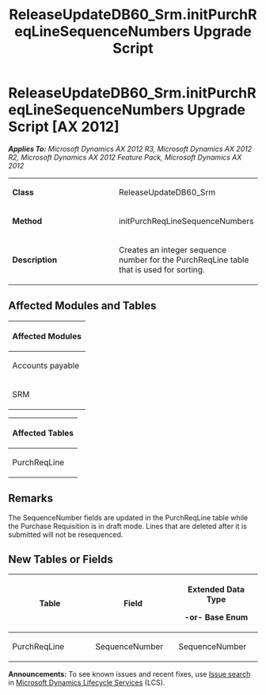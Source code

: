 ﻿---
title: ReleaseUpdateDB60_Srm.initPurchReqLineSequenceNumbers Upgrade Script
TOCTitle: ReleaseUpdateDB60_Srm.initPurchReqLineSequenceNumbers Upgrade Script
ms:assetid: 1bb54686-6fbe-5734-9b2d-044764db0a62
ms:mtpsurl: https://msdn.microsoft.com/en-us/library/JJ718686(v=AX.60)
ms:contentKeyID: 49706970
ms.date: 05/18/2015
mtps_version: v=AX.60
---

# ReleaseUpdateDB60\_Srm.initPurchReqLineSequenceNumbers Upgrade Script [AX 2012]


_**Applies To:** Microsoft Dynamics AX 2012 R3, Microsoft Dynamics AX 2012 R2, Microsoft Dynamics AX 2012 Feature Pack, Microsoft Dynamics AX 2012_

<table>
<colgroup>
<col style="width: 50%" />
<col style="width: 50%" />
</colgroup>
<tbody>
<tr class="odd">
<td><p><strong>Class</strong></p></td>
<td><p>ReleaseUpdateDB60_Srm</p></td>
</tr>
<tr class="even">
<td><p><strong>Method</strong></p></td>
<td><p>initPurchReqLineSequenceNumbers</p></td>
</tr>
<tr class="odd">
<td><p><strong>Description</strong></p></td>
<td><p>Creates an integer sequence number for the PurchReqLine table that is used for sorting.</p></td>
</tr>
</tbody>
</table>


## Affected Modules and Tables

<table>
<colgroup>
<col style="width: 100%" />
</colgroup>
<thead>
<tr class="header">
<th><p>Affected Modules</p></th>
</tr>
</thead>
<tbody>
<tr class="odd">
<td><p>Accounts payable</p></td>
</tr>
<tr class="even">
<td><p>SRM</p></td>
</tr>
</tbody>
</table>


<table>
<colgroup>
<col style="width: 100%" />
</colgroup>
<thead>
<tr class="header">
<th><p>Affected Tables</p></th>
</tr>
</thead>
<tbody>
<tr class="odd">
<td><p>PurchReqLine</p></td>
</tr>
</tbody>
</table>


## Remarks

The SequenceNumber fields are updated in the PurchReqLine table while the Purchase Requisition is in draft mode. Lines that are deleted after it is submitted will not be resequenced.

## New Tables or Fields

<table>
<colgroup>
<col style="width: 33%" />
<col style="width: 33%" />
<col style="width: 33%" />
</colgroup>
<thead>
<tr class="header">
<th><p>Table</p></th>
<th><p>Field</p></th>
<th><p>Extended Data Type</p>
<p>-or- Base Enum</p></th>
</tr>
</thead>
<tbody>
<tr class="odd">
<td><p>PurchReqLine</p></td>
<td><p>SequenceNumber</p></td>
<td><p>SequenceNumber</p></td>
</tr>
</tbody>
</table>

  
**Announcements:** To see known issues and recent fixes, use [Issue search](http://go.microsoft.com/fwlink/?linkid=389258) in [Microsoft Dynamics Lifecycle Services](http://go.microsoft.com/fwlink/?linkid=306505) (LCS).

